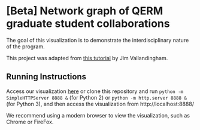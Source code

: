 [Beta] Network graph of QERM graduate student collaborations
=================================
The goal of this visualization is to demonstrate the interdisciplinary
nature of the program.

This project was adapted from [this tutorial](
http://flowingdata.com/2012/08/02/how-to-make-an-interactive-network-visualization/) by Jim Vallandingham.


## Running Instructions
Access our visualization [here](http://nkullman.github.io/QERMCollaborations/) or clone this repository and run `python -m SimpleHTTPServer 8888 &` (for Python 2) or `python -m http.server 8888 &` (for Python 3), and then access the visualization from http://localhost:8888/

We recommend using a modern browser to view the visualization, such as Chrome or FireFox.
